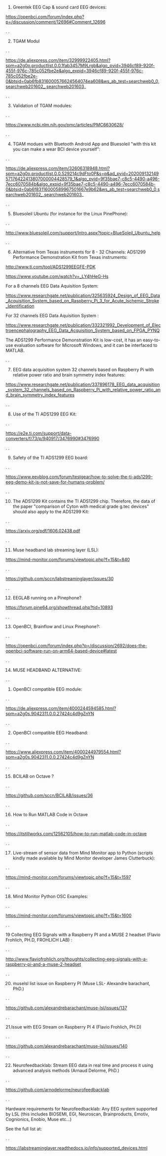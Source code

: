 1. Greentek EEG Cap & sound card EEG devices:

https://openbci.com/forum/index.php?p=/discussion/comment/12696#Comment_12696

.
.

2. TGAM Modul 

.
.

https://de.aliexpress.com/item/32999922405.html?spm=a2g0o.productlist.0.0.1fab3457M9Lrgb&algo_pvid=3946cf89-920f-455f-976c-785c052fbe2e&algo_expid=3946cf89-920f-455f-976c-785c052fbe2e-0&btsid=0ab6fb8316000576624564074ea608&ws_ab_test=searchweb0_0,searchweb201602_,searchweb201603_

.
.

3. Validation of TGAM modules:

.
.

https://www.ncbi.nlm.nih.gov/pmc/articles/PMC6630628/

.
.

4. TGAM modues with Bluetooth Android App and Bluesoleil "with this kit you can make a wear BCI device yourself":

.
.

https://de.aliexpress.com/item/32606318948.html?spm=a2g0o.productlist.0.0.529214c9dFto0P&s=p&ad_pvid=20200913214957176422413807000004428579_1&algo_pvid=9f35bae7-c8c5-4490-a496-7ecc6070584b&algo_expid=9f35bae7-c8c5-4490-a496-7ecc6070584b-0&btsid=0ab6f83116000589967501667e9b62&ws_ab_test=searchweb0_0,searchweb201602_,searchweb201603_

.
.

5. Bluesoleil Ubuntu (for instance for the Linux PinePhone):

.
.

http://www.bluesoleil.com/support/Intro.aspx?topic=BlueSoleil_Ubuntu_help


.
.


6. Alternative from Texas instruments for 8 - 32 Channels: ADS1299 Performance Demonstration Kit from Texas instruments:

http://www.ti.com/tool/ADS1299EEGFE-PDK

https://www.youtube.com/watch?v=_LY4hHeG-Hs

For a 8 channels EEG Data Aquisition System:

https://www.researchgate.net/publication/325635924_Design_of_EEG_Data_Acquisition_System_based_on_Raspberry_Pi_3_for_Acute_Ischemic_Stroke_Identification

For 32 channels EEG Data Aquisition System :

https://www.researchgate.net/publication/332321992_Development_of_Electroencephalography_EEG_Data_Acquisition_System_based_on_FPGA_PYNQ

The ADS1299 Performance Demonstration Kit is low-cost, it has an easy-to-use evaluation software for Microsoft Windows, and it can be interfaced to MATLAB.

.
.

7. EEG data acquisition system 32 channels based on Raspberry Pi with relative power ratio and brain symmetry index features:

https://www.researchgate.net/publication/337896178_EEG_data_acquisition_system_32_channels_based_on_Raspberry_Pi_with_relative_power_ratio_and_brain_symmetry_index_features

.
.

8. Use of the TI ADS1299 EEG Kit:

.
.


https://e2e.ti.com/support/data-converters/f/73/p/940917/3476990#3476990

.
.

9. Safety of the TI ADS1299 EEG board:

.
.

https://www.eevblog.com/forum/testgear/how-to-solve-the-ti-ads1299-eeg-demo-kit-is-not-save-for-humans-problem/

.
.

10. The ADS1299 Kit contains the TI ADS1299 chip. Therefore, the data of the paper "comparison of Cyton with medical grade g.tec devices" should also apply to the  ADS1299 Kit:

.
.

https://arxiv.org/pdf/1606.02438.pdf

.
.

11. Muse headband lab streaming layer (LSL):

https://mind-monitor.com/forums/viewtopic.php?f=15&t=840

.
.

https://github.com/sccn/labstreaminglayer/issues/30

.
.

12. EEGLAB running on a Pinephone?

https://forum.pine64.org/showthread.php?tid=10893

.
.

13. OpenBCI, Brainflow and Linux Pinephone?:

.
.

https://openbci.com/forum/index.php?p=/discussion/2692/does-the-openbci-software-run-on-arm64-based-device#latest

.
.

14. MUSE HEADBAND ALTERNATIVE:

.
.

1. OpenBCI compatible EEG module:

.
.

https://de.aliexpress.com/item/4000244594585.html?spm=a2g0s.9042311.0.0.27424c4d9gZnYN

.
.

2. OpenBCI compatible EEG Headband:

.
.

https://www.aliexpress.com/item/4000244979554.html?spm=a2g0s.9042311.0.0.27424c4d9gZnYN

.
.

15. BCILAB on Octave ?

.
.

https://github.com/sccn/BCILAB/issues/36

.
.

16. How to Run MATLAB Code in Octave

.
.

https://itstillworks.com/12562105/how-to-run-matlab-code-in-octave

.
.

17. Live-stream of sensor data from Mind Monitor app to Python (scripts kindly made available by Mind Monitor developer James Clutterbuck): 

.
.

https://mind-monitor.com/forums/viewtopic.php?f=15&t=1597

.
.

18. Mind Monitor Python OSC Examples:

.
.

https://mind-monitor.com/forums/viewtopic.php?f=15&t=1600

.
.

19 Collecting EEG Signals with a Raspberry PI and a MUSE 2 headset (Flavio Frohlich, PH.D, FROHLICH LAB) :

.
.

http://www.flaviofrohlich.org/thoughts/collecting-eeg-signals-with-a-raspberry-pi-and-a-muse-2-headset

.
.

20. muselsl list issue on Raspberry PI (Muse LSL- Alexandre barachant, PhD.)

.
.

https://github.com/alexandrebarachant/muse-lsl/issues/137

.
.

21.Issue with EEG Stream on Raspberry PI 4 (Flavio Frohlich, PH.D)

.
.

https://github.com/alexandrebarachant/muse-lsl/issues/140


.
.

22. Neurofeedbacklab: Stream EEG data in real time and process it using advanced analysis methods (Arnaud Delorme, PhD.)

.
.

https://github.com/arnodelorme/neurofeedbacklab

.
.

Hardware requirements for Neurofeedbacklab: Any EEG system supported by LSL (this includes BIOSEMI, EGI, Neuroscan, Brainproducts, Emotiv, Cognionics, Enobio, Muse etc...)

See the full list at:

.
.

https://labstreaminglayer.readthedocs.io/info/supported_devices.html










